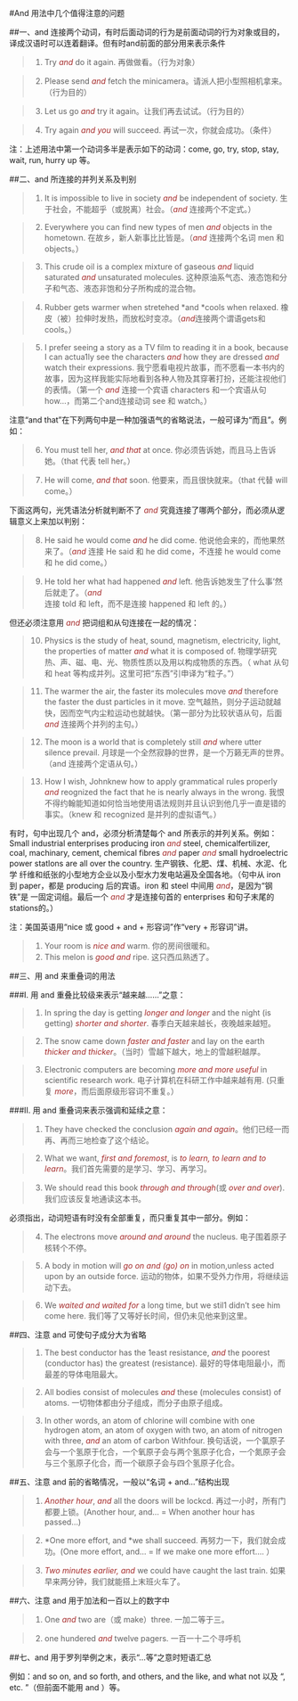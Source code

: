 #And 用法中几个值得注意的问题


##一、and 连接两个动词，有时后面动词的行为是前面动词的行为对象或目的，译成汉语时可以连着翻译。但有时and前面的部分用来表示条件

> 1. Try *and* do it again. 再做做看。（行为对象）

> 2. Please send *and* fetch the minicamera。请派人把小型照相机拿来。（行为目的）

> 3. Let us go *and* try it again。让我们再去试试。（行为目的）

> 4. Try again *and you* will succeed. 再试一次，你就会成功。（条件）

注：上述用法中第一个动词多半是表示如下的动词：come, go, try, stop, stay, wait, run, hurry up 等。


##二、and 所连接的并列关系及判别

> 1. It is impossible to live in society *and* be independent of society. 生于社会，不能超乎（或脱离）社会。（*and* 连接两个不定式。）

> 2. Everywhere you can find new types of men *and* objects in the hometown. 在故乡，新人新事比比皆是。（*and* 连接两个名词 men 和 objects。）

> 3. This crude oil is a complex mixture of gaseous *and* liquid saturated *and* unsaturated molecules. 这种原油系气态、液态饱和分子和气态、液态非饱和分子所构成的混合物。

> 4. Rubber gets warmer when stretehed *and *cools when relaxed. 橡皮（被）拉伸时发热，而放松时变凉。（*and*连接两个谓语gets和cools。）

> 5. I prefer seeing a story as a TV film to reading it in a book, because I can actua1ly see the characters *and* how they are dressed *and* watch their expressions. 我宁愿看电视片故事，而不愿看一本书内的故事，因为这样我能实际地看到各种人物及其穿著打扮，还能注视他们的表情。（第一个 *and* 连接一个宾语 characters 和一个宾语从句 how…，而第二个and连接动词 see 和 watch。）

注意“and that”在下列两句中是一种加强语气的省略说法，一般可译为“而且”。例如：

> 6. You must tell her, *and that* at once. 你必须告诉她，而且马上告诉她。（that 代表 tell her。）

> 7. He will come, *and that* soon. 他要来，而且很快就来。（that 代替 will come。）

下面这两句，光凭语法分析就判断不了 *and* 究竟连接了哪两个部分，而必须从逻辑意义上来加以判别：

> 8. He said he would come *and* he did come. 他说他会来的，而他果然来了。（*and* 连接 He said 和 he did come，不连接 he would come 和 he did come。）

> 9. He told her what had happened *and* left. 他告诉她发生了什么事’然后就走了。（*and* 连接 told 和 left，而不是连接 happened 和 left 的。）

但还必须注意用 *and* 把词组和从句连接在一起的情况：

> 10. Physics is the study of heat, sound, magnetism, electricity, light, the properties of matter *and* what it is composed of. 物理学研究热、声、磁、电、光、物质性质以及用以构成物质的东西。（ what 从句和 heat 等构成并列。这里可把“东西”引申译为“粒子。”）

> 11. The warmer the air, the faster its molecules move *and* therefore the faster the dust particles in it move. 空气越热，则分子运动就越快，因而空气内尘粒运动也就越快。（第一部分为比较状语从句，后面 *and* 连接两个并列的主句。）

> 12. The moon is a world that is completely still *and* where utter silence prevail. 月球是一个全然寂静的世界，是一个万籁无声的世界。（and 连接两个定语从句。）

> 13. How I wish, Johnknew how to apply grammatical rules properly *and* reognized the fact that he is nearly always in the wrong. 我恨不得约翰能知道如何恰当地使用语法规则并且认识到他几乎一直是错的事实。（knew 和 recognized 是并列的虚拟语气。）


有时，句中出现几个 and，必须分析清楚每个 and 所表示的并列关系。例如：Small industrial enterprises producing iron *and* steel, chemicalfertilizer, coal, machinary, cement, chemical fibres *and* paper *and* small hydroelectric power statlons are all over the country. 生产钢铁、化肥、煤、机械、水泥、化学 纤维和纸张的小型地方企业以及小型水力发电站遍及全国各地。（句中从 iron 到 paper，都是 producing 后的宾语。iron 和 steel 中间用 *and*，是因为“钢铁”是 一固定词组。最后一个 *and* 才是连接句首的 enterprises 和句子末尾的 stations的。）

注：美国英语用“nice 或 good + and + 形容词”作“very + 形容词”讲。

> 1. Your room is *nice and* warm. 你的房间很暖和。
> 2. This melon is *good and* ripe. 这只西瓜熟透了。

##三、用 and 来重叠词的用法

###I. 用 and 重叠比较级来表示“越来越……”之意：

> 1. In spring the day is getting *longer and longer* and the night (is getting) *shorter and shorter*. 春季白天越来越长，夜晚越来越短。

> 2. The snow came down *faster and faster* and lay on the earth *thicker and thicker*。（当时）雪越下越大，地上的雪越积越厚。

> 3. Electronic computers are becoming *more and more useful* in scientific research work. 电子计算机在科研工作中越来越有用. (只重复 *more*，而后面原级形容词不重复。）

###II. 用 and 重叠词来表示强调和延续之意：

> 1. They have checked the conclusion *again and again*。他们已经一而再、再而三地检查了这个结论。

> 2. What we want, *first and foremost*, is *to learn, to learn and to learn*。我们首先需要的是学习、学习、再学习。

> 3. We should read this book *through and through*(或 *over and over*). 我们应该反复地通读这本书。

必须指出，动词短语有时没有全部重复，而只重复其中一部分。例如：

> 4. The electrons move *around and around* the nucleus. 电子围着原子核转个不停。

> 5. A body in motion will *go on and (go) on* in motion,unless acted upon by an outside force. 运动的物体，如果不受外力作用，将继续运动下去。

> 6. We *waited and waited for* a long time, but we stil1 didn’t see him come here. 我们等了又等好长时间，但仍未见他来到这里。

##四、注意 and 可使句子成分大为省略

> 1. The best conductor has the 1east resistance, *and* the poorest (conductor has) the greatest (resistance). 最好的导体电阻最小，而最差的导体电阻最大。

> 2. All bodies consist of molecules *and* these (molecules consist) of atoms. 一切物体都由分子组成，而分子由原子组成。

> 3. In other words, an atom of chlorine will combine with one hydrogen atom, an atom of oxygen with two, an atom of nitrogen with three, *and* an atom of carbon Withfour. 换句话说，一个氯原子会与一个氢原于化合，一个氧原子会与两个氢原子化合，一个氮原子会与三个氢原子化合，而一个碳原子会与四个氢原子化合。


##五、注意 and 前的省略情况，一般以“名词 + and…”结构出现

> 1. *Another hour*, *and* all the doors will be lockcd. 再过一小时，所有门都要上锁。(Another hour, and… = When another hour has passed…)

> 2. *One more effort, and *we shall succeed. 再努力一下，我们就会成功。(One more effort, and… = If we make one more effort…. ）

> 3. *Two minutes earlier, and* we could have caught the last train. 如果早来两分钟，我们就能搭上末班火车了。


##六、注意 and 用于加法和一百以上的数字中

> 1. One *and* two are（或 make）three. 一加二等于三。

> 2. one hundered *and* twelve pagers. 一百一十二个寻呼机


##七、and 用于罗列举例之末，表示“…等”之意时短语汇总


例如：and so on, and so forth, and others, and the like, and what not 以及 “, etc. ”（但前面不能用 and ）等。

<style>em {color: brown;}</style>